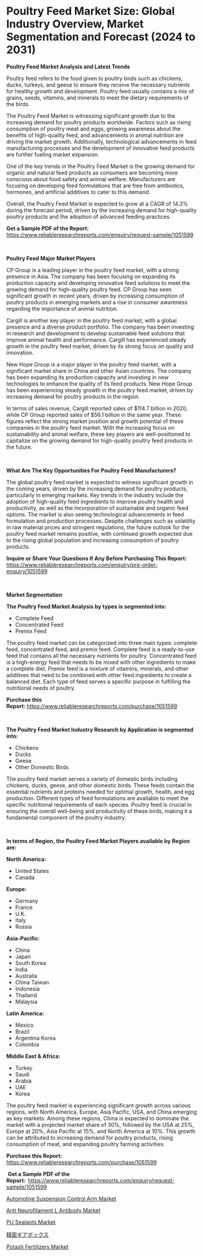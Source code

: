 <p><h1>Poultry Feed Market Size: Global Industry Overview, Market Segmentation and Forecast (2024 to 2031)</h1></p><p><strong>Poultry Feed Market Analysis and Latest Trends</strong></p>
<p><p>Poultry feed refers to the food given to poultry birds such as chickens, ducks, turkeys, and geese to ensure they receive the necessary nutrients for healthy growth and development. Poultry feed usually contains a mix of grains, seeds, vitamins, and minerals to meet the dietary requirements of the birds.</p><p>The Poultry Feed Market is witnessing significant growth due to the increasing demand for poultry products worldwide. Factors such as rising consumption of poultry meat and eggs, growing awareness about the benefits of high-quality feed, and advancements in animal nutrition are driving the market growth. Additionally, technological advancements in feed manufacturing processes and the development of innovative feed products are further fueling market expansion.</p><p>One of the key trends in the Poultry Feed Market is the growing demand for organic and natural feed products as consumers are becoming more conscious about food safety and animal welfare. Manufacturers are focusing on developing feed formulations that are free from antibiotics, hormones, and artificial additives to cater to this demand.</p><p>Overall, the Poultry Feed Market is expected to grow at a CAGR of 14.3% during the forecast period, driven by the increasing demand for high-quality poultry products and the adoption of advanced feeding practices.</p></p>
<p><strong>Get a Sample PDF of the Report:&nbsp;</strong> <a href="https://www.reliableresearchreports.com/enquiry/request-sample/1051599">https://www.reliableresearchreports.com/enquiry/request-sample/1051599</a></p>
<p>&nbsp;</p>
<p><strong>Poultry Feed Major Market Players</strong></p>
<p><p>CP Group is a leading player in the poultry feed market, with a strong presence in Asia. The company has been focusing on expanding its production capacity and developing innovative feed solutions to meet the growing demand for high-quality poultry feed. CP Group has seen significant growth in recent years, driven by increasing consumption of poultry products in emerging markets and a rise in consumer awareness regarding the importance of animal nutrition.</p><p>Cargill is another key player in the poultry feed market, with a global presence and a diverse product portfolio. The company has been investing in research and development to develop sustainable feed solutions that improve animal health and performance. Cargill has experienced steady growth in the poultry feed market, driven by its strong focus on quality and innovation.</p><p>New Hope Group is a major player in the poultry feed market, with a significant market share in China and other Asian countries. The company has been expanding its production capacity and investing in new technologies to enhance the quality of its feed products. New Hope Group has been experiencing steady growth in the poultry feed market, driven by increasing demand for poultry products in the region.</p><p>In terms of sales revenue, Cargill reported sales of $114.7 billion in 2020, while CP Group reported sales of $56.1 billion in the same year. These figures reflect the strong market position and growth potential of these companies in the poultry feed market. With the increasing focus on sustainability and animal welfare, these key players are well-positioned to capitalize on the growing demand for high-quality poultry feed products in the future.</p></p>
<p>&nbsp;</p>
<p><strong>What Are The Key Opportunities For Poultry Feed Manufacturers?</strong></p>
<p><p>The global poultry feed market is expected to witness significant growth in the coming years, driven by the increasing demand for poultry products, particularly in emerging markets. Key trends in the industry include the adoption of high-quality feed ingredients to improve poultry health and productivity, as well as the incorporation of sustainable and organic feed options. The market is also seeing technological advancements in feed formulation and production processes. Despite challenges such as volatility in raw material prices and stringent regulations, the future outlook for the poultry feed market remains positive, with continued growth expected due to the rising global population and increasing consumption of poultry products.</p></p>
<p><strong>Inquire or Share Your Questions If Any Before Purchasing This Report:</strong> <a href="https://www.reliableresearchreports.com/enquiry/pre-order-enquiry/1051599">https://www.reliableresearchreports.com/enquiry/pre-order-enquiry/1051599</a></p>
<p>&nbsp;</p>
<p><strong>Market Segmentation</strong></p>
<p><strong>The Poultry Feed Market Analysis by types is segmented into:</strong></p>
<p><ul><li>Complete Feed</li><li>Concentrated Feed</li><li>Premix Feed</li></ul></p>
<p><p>The poultry feed market can be categorized into three main types: complete feed, concentrated feed, and premix feed. Complete feed is a ready-to-use feed that contains all the necessary nutrients for poultry. Concentrated feed is a high-energy feed that needs to be mixed with other ingredients to make a complete diet. Premix feed is a mixture of vitamins, minerals, and other additives that need to be combined with other feed ingredients to create a balanced diet. Each type of feed serves a specific purpose in fulfilling the nutritional needs of poultry.</p></p>
<p><strong>Purchase this Report:&nbsp;</strong><a href="https://www.reliableresearchreports.com/purchase/1051599">https://www.reliableresearchreports.com/purchase/1051599</a></p>
<p>&nbsp;</p>
<p><strong>The Poultry Feed Market Industry Research by Application is segmented into:</strong></p>
<p><ul><li>Chickens</li><li>Ducks</li><li>Geese</li><li>Other Domestic Birds</li></ul></p>
<p><p>The poultry feed market serves a variety of domestic birds including chickens, ducks, geese, and other domestic birds. These feeds contain the essential nutrients and proteins needed for optimal growth, health, and egg production. Different types of feed formulations are available to meet the specific nutritional requirements of each species. Poultry feed is crucial in ensuring the overall well-being and productivity of these birds, making it a fundamental component of the poultry industry.</p></p>
<p>&nbsp;</p>
<p><strong>In terms of Region, the Poultry Feed Market Players available by Region are:</strong></p>
<p>
    <p> <strong> North America: </strong>
        <ul>
            <li>United States</li>
            <li>Canada</li>
        </ul>
        </p> 
    <p> <strong> Europe: </strong>
        <ul>
            <li>Germany</li>
            <li>France</li>
            <li>U.K.</li>
            <li>Italy</li>
            <li>Russia</li>
        </ul>
        </p> 
    <p> <strong> Asia-Pacific: </strong>
        <ul>
            <li>China</li>
            <li>Japan</li>
            <li>South Korea</li>
            <li>India</li>
            <li>Australia</li>
            <li>China Taiwan</li>
            <li>Indonesia</li>
            <li>Thailand</li>
            <li>Malaysia</li>
        </ul>
        </p> 
    <p> <strong> Latin America: </strong>
        <ul>
            <li>Mexico</li>
            <li>Brazil</li>
            <li>Argentina Korea</li>
            <li>Colombia</li>
        </ul>
        </p> 
    <p> <strong> Middle East & Africa: </strong>
        <ul>
            <li>Turkey</li>
            <li>Saudi</li>
            <li>Arabia</li>
            <li>UAE</li>
            <li>Korea</li>
        </ul>
    </p>
    </p>
<p><p>The poultry feed market is experiencing significant growth across various regions, with North America, Europe, Asia Pacific, USA, and China emerging as key markets. Among these regions, China is expected to dominate the market with a projected market share of 30%, followed by the USA at 25%, Europe at 20%, Asia Pacific at 15%, and North America at 10%. This growth can be attributed to increasing demand for poultry products, rising consumption of meat, and expanding poultry farming activities.</p></p>
<p><strong>Purchase this Report: </strong><a href="https://www.reliableresearchreports.com/purchase/1051599">https://www.reliableresearchreports.com/purchase/1051599</a></p>
<p>&nbsp;<strong>Get a Sample PDF of the Report:&nbsp;&nbsp;</strong><a href="https://www.reliableresearchreports.com/enquiry/request-sample/1051599">https://www.reliableresearchreports.com/enquiry/request-sample/1051599</a></p>
<p><strong></strong></p>
<p><p><a href="https://issuu.com/reportprime-2/docs/automotive-suspension-control-arm-market-size-2030">Automotive Suspension Control Arm Market</a></p><p><a href="https://issuu.com/reportprime-2/docs/anti-neurofilament-l-antibody-market-size-2030.ppt">Anti Neurofilament L Antibody Market</a></p><p><a href="https://github.com/jerrycopelandthomaswsqd8q/Market-Research-Report-List-1/blob/main/pu-sealants-market.md">PU Sealants Market</a></p><p><a href="https://github.com/jkjreqjscoxx7/Market-Research-Report-List-1/blob/main/3711726192832.md">精密ギアボックス</a></p><p><a href="https://github.com/brenzgnarento/Market-Research-Report-List-1/blob/main/potash-fertilizers-market.md">Potash Fertilizers Market</a></p></p>